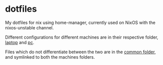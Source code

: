 # dotfiles

My dotfiles for nix using home-manager, currently used on NixOS with the nixos-unstable channel.

Different configurations for different machines are in their respective folder, [laptop](https://github.com/IvarWithoutBones/dotfiles/tree/master/laptop) and [pc](https://github.com/IvarWithoutBones/dotfiles/tree/master/pc). 

Files which do not differentiate between the two are in the [common folder](https://github.com/IvarWithoutBones/dotfiles/tree/master/common), and symlinked to both the machines folders.
